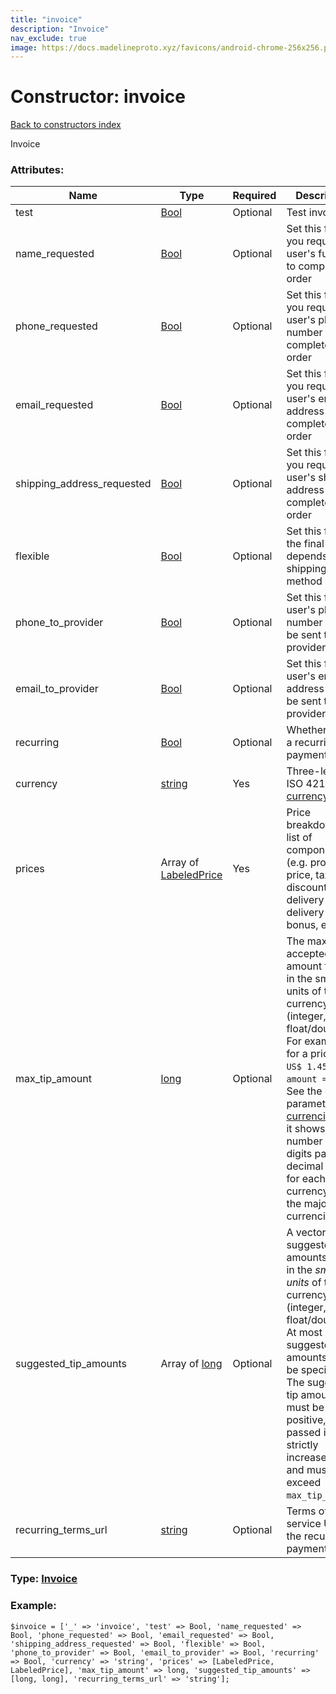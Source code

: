 ```yaml
---
title: "invoice"
description: "Invoice"
nav_exclude: true
image: https://docs.madelineproto.xyz/favicons/android-chrome-256x256.png
---
```

# Constructor: invoice  
[Back to constructors index](/API_docs/constructors/index.html)



Invoice

### Attributes:

| Name     |    Type       | Required | Description |
|----------|---------------|----------|-------------|
|test|[Bool](/API_docs/types/Bool.html) | Optional|Test invoice|
|name\_requested|[Bool](/API_docs/types/Bool.html) | Optional|Set this flag if you require the user's full name to complete the order|
|phone\_requested|[Bool](/API_docs/types/Bool.html) | Optional|Set this flag if you require the user's phone number to complete the order|
|email\_requested|[Bool](/API_docs/types/Bool.html) | Optional|Set this flag if you require the user's email address to complete the order|
|shipping\_address\_requested|[Bool](/API_docs/types/Bool.html) | Optional|Set this flag if you require the user's shipping address to complete the order|
|flexible|[Bool](/API_docs/types/Bool.html) | Optional|Set this flag if the final price depends on the shipping method|
|phone\_to\_provider|[Bool](/API_docs/types/Bool.html) | Optional|Set this flag if user's phone number should be sent to provider|
|email\_to\_provider|[Bool](/API_docs/types/Bool.html) | Optional|Set this flag if user's email address should be sent to provider|
|recurring|[Bool](/API_docs/types/Bool.html) | Optional|Whether this is a recurring payment|
|currency|[string](/API_docs/types/string.html) | Yes|Three-letter ISO 4217 [currency](https://core.telegram.org/bots/payments#supported-currencies) code|
|prices|Array of [LabeledPrice](/API_docs/types/LabeledPrice.html) | Yes|Price breakdown, a list of components (e.g. product price, tax, discount, delivery cost, delivery tax, bonus, etc.)|
|max\_tip\_amount|[long](/API_docs/types/long.html) | Optional|The maximum accepted amount for tips in the smallest units of the currency (integer, not float/double). For example, for a price of `US$ 1.45` pass `amount = 145`. See the exp parameter in [currencies.json](https://core.telegram.org/bots/payments/currencies.json), it shows the number of digits past the decimal point for each currency (2 for the majority of currencies).|
|suggested\_tip\_amounts|Array of [long](/API_docs/types/long.html) | Optional|A vector of suggested amounts of tips in the *smallest units* of the currency (integer, not float/double). At most 4 suggested tip amounts can be specified. The suggested tip amounts must be positive, passed in a strictly increased order and must not exceed `max_tip_amount`.|
|recurring\_terms\_url|[string](/API_docs/types/string.html) | Optional|Terms of service URL for the recurring payment|



### Type: [Invoice](/API_docs/types/Invoice.html)


### Example:

```
$invoice = ['_' => 'invoice', 'test' => Bool, 'name_requested' => Bool, 'phone_requested' => Bool, 'email_requested' => Bool, 'shipping_address_requested' => Bool, 'flexible' => Bool, 'phone_to_provider' => Bool, 'email_to_provider' => Bool, 'recurring' => Bool, 'currency' => 'string', 'prices' => [LabeledPrice, LabeledPrice], 'max_tip_amount' => long, 'suggested_tip_amounts' => [long, long], 'recurring_terms_url' => 'string'];
```  
